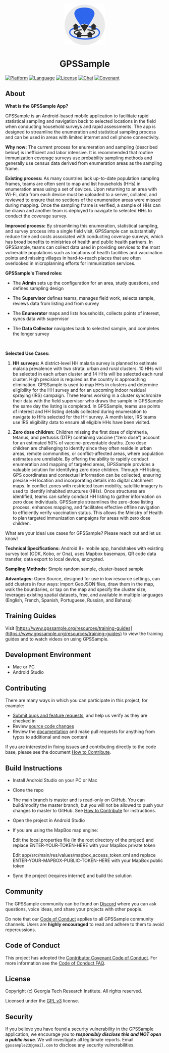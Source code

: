 <div align="center">
  <a href="https://www.gpssample.org">
    <img alt="GPSSample logo" src="images/gpssample.png" height="128">
  </a>
  <h1>GPSSample</h1>
</div>

[![Platform](https://img.shields.io/badge/Platform-Android-3B90C4.svg?style=flat)](https://www.android.com)
[![Language](https://img.shields.io/badge/Language-Kotlin-blue.svg?style=flat)](https://kotlinlang.org)
[![License](https://img.shields.io/badge/License-GPL%20v3-blue.svg?style=flat)](LICENSE.md)
[![Chat](https://img.shields.io/badge/Chat-on%20Discord-60C53A.svg?style=flat)](https://discord.com/invite/A8EYY9xV)
[![Covenant](https://img.shields.io/badge/Contributor%20Covenant-1.19.24-469C9C.svg?style=flat)](CODE-OF-CONDUCT.pdf)

## About

**What is the GPSSample App?**

GPSSample is an Android-based mobile application to facilitate rapid
statistical sampling and navigation back to selected locations in the
field when conducting household surveys and rapid assessments. The app
is designed to streamline the enumeration and statistical sampling
process and can be used in areas with limited internet and cell phone
connectivity.

**Why now:**  The current process for enumeration and sampling (described below) is inefficient and labor intensive. It is recommended that routine immunization coverage surveys use probability sampling methods and generally use census data derived from enumeration areas as the sampling frame. 

**Existing process:** As many countries lack up-to-date population sampling frames, teams are often sent to map and list households (HHs) in enumeration areas using a set of devices. Upon returning to an area with Wi-Fi, data from each device must be uploaded to a server, collated, and reviewed to ensure that no sections of the enumeration areas were missed during mapping. Once the sampling frame is verified, a sample of HHs can be drawn and another team is deployed to navigate to selected HHs to conduct the coverage survey. 

**Improved process:** By streamlining this enumeration, statistical sampling, and survey process into a single field visit, GPSSample can substantially reduce time and costs associated with conducting coverage surveys, which has broad benefits to ministries of health and public health partners. In GPSSample, teams can collect data used in providing services to the most vulnerable populations such as locations of health facilities and vaccination points and missing villages in hard-to-reach places that are often overlooked in microplanning efforts for immunization services.

**GPSSample's Tiered roles:**

- The **Admin** sets up the configuration for an area, study questions,
  and defines sampling design

- The **Supervisor** defines teams, manages field work, selects sample,
  reviews data from listing and from survey

- The **Enumerator** maps and lists households, collects points of
  interest, syncs data with supervisor

- The **Data Collector** navigates back to selected sample, and
  completes the longer survey

<div>
  <br/>
</div>

**Selected Use Cases:**

1.	**HH surveys:** A district-level HH malaria survey is planned to estimate malaria prevalence with two strata: urban and rural clusters. 10 HHs will be selected in each urban cluster and 14 HHs will be selected each rural cluster. High precision is required as the country is approaching elimination. GPSSample is used to map HHs in clusters and determine eligibility for the HH survey and for an upcoming indoor residual spraying (IRS) campaign. Three teams working in a cluster synchronize their data with the field supervisor who draws the sample in GPSSample the same day the listing is completed. In GPSSample, teams use points of interest and HH listing details collected during enumeration to navigate to HHs selected for the HH survey. A month later, IRS teams use IRS eligibility data to ensure all eligible HHs have been visited.

2.	**Zero dose children:** Children missing the first dose of diphtheria, tetanus, and pertussis (DTP) containing vaccine (“zero dose”) account for an estimated 50% of vaccine-preventable deaths. Zero dose children are challenging to identify since they often reside in urban areas, remote communities, or conflict-affected areas, where population estimates are unreliable. By offering the ability to rapidly conduct enumeration and mapping of targeted areas, GPSSample provides a valuable solution for identifying zero dose children. Through HH listing, GPS coordinates and contextual information can be collected, ensuring precise HH location and incorporating details into digital catchment maps. In conflict zones with restricted team mobility, satellite imagery is used to identify inhabited structures (HHs). Once structures are identified, teams can safely conduct HH listing to gather information on zero dose individuals. GPSSample streamlines the zero-dose listing process, enhances mapping, and facilitates effective offline navigation to efficiently verify vaccination status. This allows the Ministry of Health to plan targeted immunization campaigns for areas with zero dose children. 

What are your ideal use cases for GPSSample? Please reach out and let us know!

**Technical Specifications:** Android 8+ mobile app, handshakes with existing survey tool (ODK, Kobo, or Ona), uses Mapbox basemaps, QR code data transfer, data export to local device, encrypted.

**Sampling Methods:** Simple random sample, cluster-based sample

**Advantages:** Open Source, designed for use in low resource settings, can add clusters in four ways: import GeoJSON files, draw them in the map, walk the boundaries, or tap on the map and specify the cluster size, leverages existing spatial datasets, free, and available in multiple languages (English, French, Spanish, Portuguese, Russian, and Bahasa)

## Training Guides

Visit [https://www.gpssample.org/resources/training-guides](https://www.gpssample.org/resources/training-guides) to view the training guides and to watch videos on using GPSSample.

## Development Environment

* Mac or PC
* Android Studio
  
## Contributing

There are many ways in which you can participate in this project, for example:

* [Submit bugs and feature requests](https://github.com/GPS-Sample/GPS-Sample/issues), and help us verify as they are checked in
* Review [source code changes](https://github.com/GPS-Sample/GPS-Sample/pulls)
* Review the [documentation](https://github.com/GPS-Sample/GPS-Sample/tree/main/Documents) and make pull requests for anything from typos to additional and new content

If you are interested in fixing issues and contributing directly to the code base, please see the document [How to Contribute](How-to-Contribute.md).

## Build Instructions

* Install Android Studio on your PC or Mac
* Clone the repo
* The main branch is master and is read-only on GitHub.  You can build/modify the master branch, but you will not be allowed to push your changes to master to GitHub. See [How to Contribute](How-to-Contribute.md) for instructions.
* Open the project in Android Studio
* If you are using the MapBox map engine:

  Edit the local.properties file (in the root directory of the project) and replace ENTER-YOUR-TOKEN-HERE with your MapBox private token
  
  Edit app/src/main/res/values/mapbox_access_token.xml and replace ENTER-YOUR-MAPBOX-PUBLIC-TOKEN-HERE with your MapBox public token
  
* Sync the project (requires internet) and build the solution
  
## Community

The GPSSample community can be found on [Discord](https://discord.com/invite/A8EYY9xV) where you can ask questions, voice ideas, and share your projects with other people.

Do note that our [Code of Conduct](CODE-OF-CONDUCT.pdf) applies to all GPSSample community channels. Users are **highly encouraged** to read and adhere to them to avoid repercussions.

## Code of Conduct

This project has adopted the [Contributor Covenant Code of Conduct](CODE-OF-CONDUCT.pdf). For more information see the [Code of Conduct FAQ](https://www.contributor-covenant.org/faq/).

## License

Copyright (c) Georgia Tech Research Institute. All rights reserved.

Licensed under the [GPL v3](LICENSE.md) license.

## Security

If you believe you have found a security vulnerability in the GPSSample application, we encourage you to **_responsibly disclose this and NOT open a public issue_**. We will investigate all legitimate reports. Email `gpssample23@gmail.com` to disclose any security vulnerabilities.
